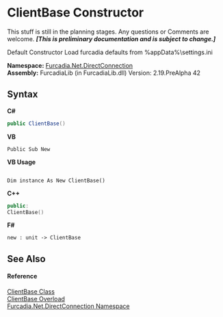 # ClientBase Constructor 
This stuff is still in the planning stages. Any questions or Comments are welcome. _**\[This is preliminary documentation and is subject to change.\]**_

Default Constructor 
Load furcadia defaults from %appData%\settings.ini


**Namespace:**&nbsp;<a href="N_Furcadia_Net_DirectConnection">Furcadia.Net.DirectConnection</a><br />**Assembly:**&nbsp;FurcadiaLib (in FurcadiaLib.dll) Version: 2.19.PreAlpha 42

## Syntax

**C#**<br />
``` C#
public ClientBase()
```

**VB**<br />
``` VB
Public Sub New
```

**VB Usage**<br />
``` VB Usage

Dim instance As New ClientBase()
```

**C++**<br />
``` C++
public:
ClientBase()
```

**F#**<br />
``` F#
new : unit -> ClientBase
```


## See Also


#### Reference
<a href="T_Furcadia_Net_DirectConnection_ClientBase">ClientBase Class</a><br /><a href="Overload_Furcadia_Net_DirectConnection_ClientBase__ctor">ClientBase Overload</a><br /><a href="N_Furcadia_Net_DirectConnection">Furcadia.Net.DirectConnection Namespace</a><br />